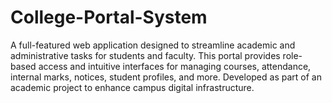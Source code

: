 # College-Portal-System
A full-featured web application designed to streamline academic and administrative tasks for students and faculty. This portal provides role-based access and intuitive interfaces for managing courses, attendance, internal marks, notices, student profiles, and more. Developed as part of an academic project to enhance campus digital infrastructure.
